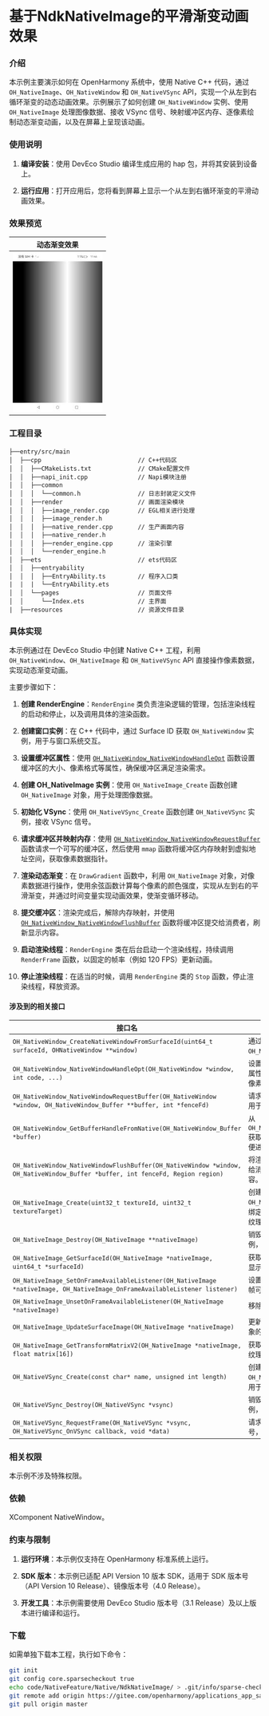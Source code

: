# 基于NdkNativeImage的平滑渐变动画效果

### 介绍

本示例主要演示如何在 OpenHarmony 系统中，使用 Native C++ 代码，通过 `OH_NativeImage`、`OH_NativeWindow` 和 `OH_NativeVSync` API，实现一个从左到右循环渐变的动态动画效果。示例展示了如何创建 `OH_NativeWindow` 实例、使用 `OH_NativeImage` 处理图像数据、接收 VSync 信号、映射缓冲区内存、逐像素绘制动态渐变动画，以及在屏幕上呈现该动画。

### 使用说明

1. **编译安装**：使用 DevEco Studio 编译生成应用的 hap 包，并将其安装到设备上。

2. **运行应用**：打开应用后，您将看到屏幕上显示一个从左到右循环渐变的平滑动画效果。

### 效果预览

| 动态渐变效果                          |
| -------------------------------------- |
| ![Gradient Animation](screenshots/GradientAnimation.jpg) |

### 工程目录
```
├──entry/src/main
│  ├──cpp                           // C++代码区
│  │  ├──CMakeLists.txt             // CMake配置文件
│  │  ├──napi_init.cpp              // Napi模块注册
│  │  ├──common
│  │  │  └──common.h                // 日志封装定义文件
│  │  ├──render                     // 画面渲染模块
│  │  │  ├──image_render.cpp        // EGL相关进行处理
│  │  │  ├──image_render.h
│  │  │  ├──native_render.cpp       // 生产画面内容
│  │  │  ├──native_render.h
│  │  │  ├──render_engine.cpp       // 渲染引擎
│  │  │  └──render_engine.h
│  ├──ets                           // ets代码区
│  │  ├──entryability
│  │  │  ├──EntryAbility.ts         // 程序入口类
|  |  |  └──EntryAbility.ets
│  │  └──pages                      // 页面文件
│  │     └──Index.ets               // 主界面
|  ├──resources         			// 资源文件目录
```
### 具体实现

本示例通过在 DevEco Studio 中创建 Native C++ 工程，利用 `OH_NativeWindow`、`OH_NativeImage` 和 `OH_NativeVSync` API 直接操作像素数据，实现动态渐变动画。

主要步骤如下：

1. **创建 RenderEngine**：`RenderEngine` 类负责渲染逻辑的管理，包括渲染线程的启动和停止，以及调用具体的渲染函数。

2. **创建窗口实例**：在 C++ 代码中，通过 Surface ID 获取 `OH_NativeWindow` 实例，用于与窗口系统交互。

3. **设置缓冲区属性**：使用 [`OH_NativeWindow_NativeWindowHandleOpt`](https://gitee.com/openharmony/docs/blob/master/zh-cn/application-dev/reference/apis-arkgraphics2d/_native_window.md#oh_nativewindow_nativewindowhandleopt) 函数设置缓冲区的大小、像素格式等属性，确保缓冲区满足渲染需求。

4. **创建 OH_NativeImage 实例**：使用 `OH_NativeImage_Create` 函数创建 `OH_NativeImage` 对象，用于处理图像数据。

5. **初始化 VSync**：使用 `OH_NativeVSync_Create` 函数创建 `OH_NativeVSync` 实例，接收 VSync 信号。

6. **请求缓冲区并映射内存**：使用 [`OH_NativeWindow_NativeWindowRequestBuffer`](https://gitee.com/openharmony/docs/blob/master/zh-cn/application-dev/reference/apis-arkgraphics2d/_native_window.md#oh_nativewindow_nativewindowrequestbuffer) 函数请求一个可写的缓冲区，然后使用 `mmap` 函数将缓冲区内存映射到虚拟地址空间，获取像素数据指针。

7. **渲染动态渐变**：在 `DrawGradient` 函数中，利用 `OH_NativeImage` 对象，对像素数据进行操作，使用余弦函数计算每个像素的颜色强度，实现从左到右的平滑渐变，并通过时间变量实现动画效果，使渐变循环移动。

8. **提交缓冲区**：渲染完成后，解除内存映射，并使用 [`OH_NativeWindow_NativeWindowFlushBuffer`](https://gitee.com/openharmony/docs/blob/master/zh-cn/application-dev/reference/apis-arkgraphics2d/_native_window.md#oh_nativewindow_nativewindowflushbuffer) 函数将缓冲区提交给消费者，刷新显示内容。

9. **启动渲染线程**：`RenderEngine` 类在后台启动一个渲染线程，持续调用 `RenderFrame` 函数，以固定的帧率（例如 120 FPS）更新动画。

10. **停止渲染线程**：在适当的时候，调用 `RenderEngine` 类的 `Stop` 函数，停止渲染线程，释放资源。
#### 涉及到的相关接口

| 接口名 | 描述 |
| -------- | -------- |
| `OH_NativeWindow_CreateNativeWindowFromSurfaceId(uint64_t surfaceId, OHNativeWindow **window)` | 通过 Surface ID 创建 `OH_NativeWindow` 对象。 |
| `OH_NativeWindow_NativeWindowHandleOpt(OH_NativeWindow *window, int code, ...)` | 设置 `OH_NativeWindow` 的属性，例如缓冲区大小、像素格式等。 |
| `OH_NativeWindow_NativeWindowRequestBuffer(OH_NativeWindow *window, OH_NativeWindow_Buffer **buffer, int *fenceFd)` | 请求一个可写的缓冲区，用于渲染内容。 |
| `OH_NativeWindow_GetBufferHandleFromNative(OH_NativeWindow_Buffer *buffer)` | 从 `OH_NativeWindow_Buffer` 获取 `BufferHandle`，以便进行内存映射。 |
| `OH_NativeWindow_NativeWindowFlushBuffer(OH_NativeWindow *window, OH_NativeWindow_Buffer *buffer, int fenceFd, Region region)` | 将渲染完成的缓冲区提交给消费者，刷新显示内容。 |
| `OH_NativeImage_Create(uint32_t textureId, uint32_t textureTarget)` | 创建一个 `OH_NativeImage` 实例，绑定到指定的 OpenGL 纹理。 |
| `OH_NativeImage_Destroy(OH_NativeImage **nativeImage)` | 销毁 `OH_NativeImage` 实例，释放资源。 |
| `OH_NativeImage_GetSurfaceId(OH_NativeImage *nativeImage, uint64_t *surfaceId)` | 获取 `OH_NativeImage` 的显示标识符。 |
| `OH_NativeImage_SetOnFrameAvailableListener(OH_NativeImage *nativeImage, OH_NativeImage_OnFrameAvailableListener listener)` | 设置帧可用监听器，当新帧可用时触发回调。 |
| `OH_NativeImage_UnsetOnFrameAvailableListener(OH_NativeImage *nativeImage)` | 移除帧可用监听器。 |
| `OH_NativeImage_UpdateSurfaceImage(OH_NativeImage *nativeImage)` | 更新 `OH_NativeImage` 对象的图像内容。 |
| `OH_NativeImage_GetTransformMatrixV2(OH_NativeImage *nativeImage, float matrix[16])` | 获取 `OH_NativeImage` 的纹理变换矩阵。 |
| `OH_NativeVSync_Create(const char* name, unsigned int length)` | 创建一个 `OH_NativeVSync` 实例，用于接收 VSync 信号。 |
| `OH_NativeVSync_Destroy(OH_NativeVSync *vsync)` | 销毁 `OH_NativeVSync` 实例，释放资源。 |
| `OH_NativeVSync_RequestFrame(OH_NativeVSync *vsync, OH_NativeVSync_OnVSync callback, void *data)` | 请求下一帧的 VSync 信号，注册回调函数。 |

### 相关权限

本示例不涉及特殊权限。

### 依赖
XComponent NativeWindow。
### 约束与限制

1. **运行环境**：本示例仅支持在 OpenHarmony 标准系统上运行。

2. **SDK 版本**：本示例已适配 API Version 10 版本 SDK，适用于 SDK 版本号（API Version 10 Release）、镜像版本号（4.0 Release）。

3. **开发工具**：本示例需要使用 DevEco Studio 版本号（3.1 Release）及以上版本进行编译和运行。

### 下载

如需单独下载本工程，执行如下命令：

```bash
git init
git config core.sparsecheckout true
echo code/NativeFeature/Native/NdkNativeImage/ > .git/info/sparse-checkout
git remote add origin https://gitee.com/openharmony/applications_app_samples.git
git pull origin master
```